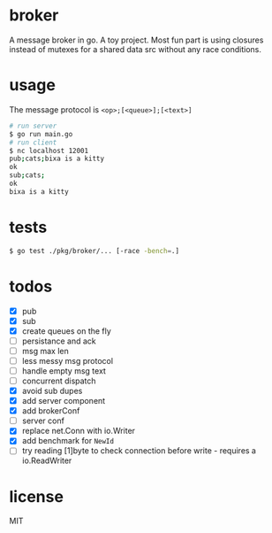 # broker
A message broker in go. A toy project. Most fun part is using closures instead of mutexes for a shared data src without any race conditions.

# usage
The message protocol is `<op>;[<queue>];[<text>]`
```bash
# run server
$ go run main.go
# run client
$ nc localhost 12001
pub;cats;bixa is a kitty
ok
sub;cats;
ok
bixa is a kitty
```

# tests
```bash
$ go test ./pkg/broker/... [-race -bench=.]
```

# todos
- [x] pub
- [x] sub
- [x] create queues on the fly
- [ ] persistance and ack
- [ ] msg max len
- [ ] less messy msg protocol
- [ ] handle empty msg text
- [ ] concurrent dispatch
- [x] avoid sub dupes
- [x] add server component
- [x] add brokerConf
- [ ] server conf
- [x] replace net.Conn with io.Writer
- [x] add benchmark for `NewId`
- [ ] try reading [1]byte to check connection before write - requires a io.ReadWriter

# license
MIT

